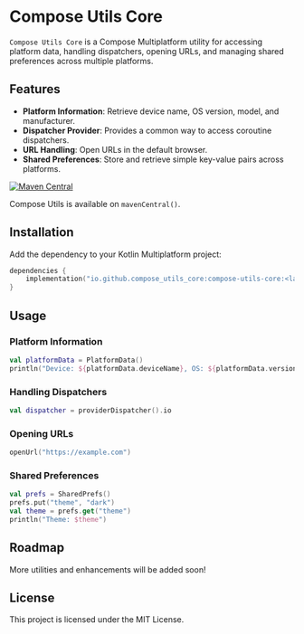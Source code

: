 # Compose Utils Core

`Compose Utils Core` is a Compose Multiplatform utility for accessing platform data, handling
dispatchers, opening URLs, and managing shared preferences across multiple platforms.

## Features

- **Platform Information**: Retrieve device name, OS version, model, and manufacturer.
- **Dispatcher Provider**: Provides a common way to access coroutine dispatchers.
- **URL Handling**: Open URLs in the default browser.
- **Shared Preferences**: Store and retrieve simple key-value pairs across platforms.

[![Maven Central](https://img.shields.io/maven-central/v/io.github.the-best-is-best/compose-utils-core)](https://central.sonatype.com/artifact/io.github.the-best-is-best/compose-utils-core)

Compose Utils is available on `mavenCentral()`.

## Installation

Add the dependency to your Kotlin Multiplatform project:

```kotlin
dependencies {
    implementation("io.github.compose_utils_core:compose-utils-core:<latest-version>")
}
```

## Usage

### Platform Information

```kotlin
val platformData = PlatformData()
println("Device: ${platformData.deviceName}, OS: ${platformData.version}")
```

### Handling Dispatchers

```kotlin
val dispatcher = providerDispatcher().io
```

### Opening URLs

```kotlin
openUrl("https://example.com")
```

### Shared Preferences

```kotlin
val prefs = SharedPrefs()
prefs.put("theme", "dark")
val theme = prefs.get("theme")
println("Theme: $theme")
```

## Roadmap

More utilities and enhancements will be added soon!

## License

This project is licensed under the MIT License.
